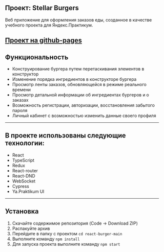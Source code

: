 Проект: Stellar Burgers
---
Веб приложение для оформления заказов еды, созданное в качестве учебного проекта для Яндекс.Практикум.

[Проект на github-pages](https://yaroslavleyman.github.io/react-burger/)
---
## Функциональность

+ Конструирование бургера путем перетаскивания элементов в конструктор
+ Изменение порядка ингредиентов в конструкторе бургера
+ Просмотр ленты заказов, обновляющейся в режиме реального времени
+ Просмотр детальной информации об ингредиентах бургеров и о заказах
+ Возможность регистрации, авторизации, восстановления забытого пароля
+ Личный кабинет с возможностью изменить данные своего профиля

---
## В проекте использованы следующие технологии:

+ React
+ TypeScript
+ Redux
+ React-router
+ React-DND
+ WebSocket
+ Cypress
+ Ya.Praktikum UI
---

## Установка

1. Скачайте содержимое репозитория (Code -> Download ZIP)
2. Распакуйте архив
3. Перейдите в папку с проектом `cd react-burger-main`
4. Выполните команду `npm install`
5. Для запуска проекта выполните команду `npm start`
